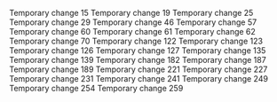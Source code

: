 Temporary change 15
Temporary change 19
Temporary change 25
Temporary change 29
Temporary change 46
Temporary change 57
Temporary change 60
Temporary change 61
Temporary change 62
Temporary change 70
Temporary change 122
Temporary change 123
Temporary change 126
Temporary change 127
Temporary change 135
Temporary change 139
Temporary change 182
Temporary change 187
Temporary change 189
Temporary change 221
Temporary change 227
Temporary change 231
Temporary change 241
Temporary change 249
Temporary change 254
Temporary change 259
